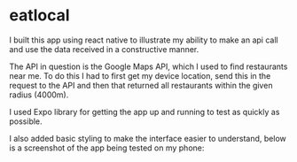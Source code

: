 # eatlocal
I built this app using react native to illustrate my ability to make an api call and use the data received in a constructive manner.

The API in question is the Google Maps API, which I used to find restaurants near me. To do this I had to first get my device location, send this in the request to the API and then that returned all restaurants within the given radius (4000m). 

I used Expo library for getting the app up and running to test as quickly as possible.

I also added basic styling to make the interface easier to understand, below is a screenshot of the app being tested on my phone:
